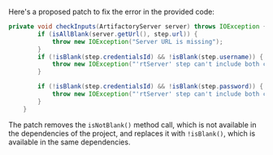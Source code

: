 Here's a proposed patch to fix the error in the provided code:
```java
private void checkInputs(ArtifactoryServer server) throws IOException {
        if (isAllBlank(server.getUrl(), step.url)) {
            throw new IOException("Server URL is missing");
        }
        if (!isBlank(step.credentialsId) && !isBlank(step.username)) {
            throw new IOException("'rtServer' step can't include both credentialsId and username");
        }

        if (!isBlank(step.credentialsId) && !isBlank(step.password)) {
            throw new IOException("'rtServer' step can't include both credentialsId and password");
        }
    }
```
The patch removes the `isNotBlank()` method call, which is not available in the dependencies of the project, and replaces it with `!isBlank()`, which is available in the same dependencies.